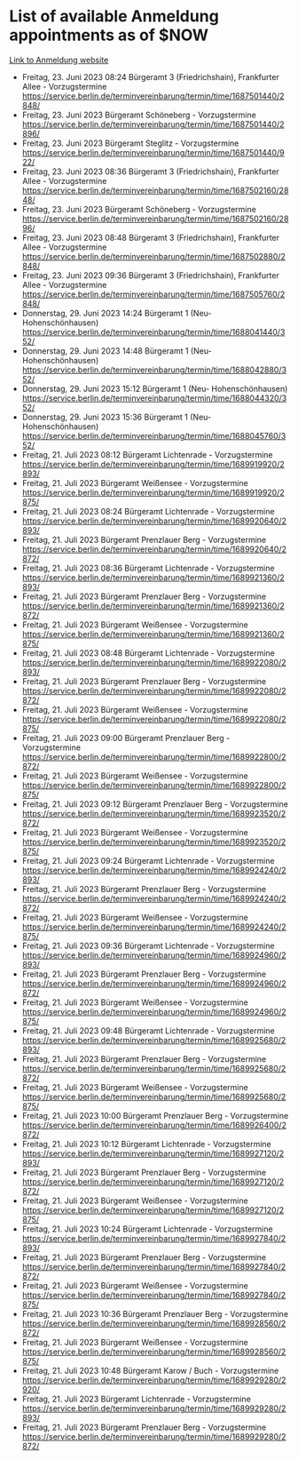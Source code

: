 # List of available Anmeldung appointments as of $NOW
[Link to Anmeldung website](https://service.berlin.de/terminvereinbarung/termin/tag.php?termin=1&anliegen[]=120686&dienstleisterlist=122210,122217,327316,122219,327312,122227,327314,122231,327346,122243,327348,122254,122252,329742,122260,329745,122262,329748,122271,327278,122273,327274,122277,327276,330436,122280,327294,122282,327290,122284,327292,122291,327270,122285,327266,122286,327264,122296,327268,150230,329760,122297,327286,122294,327284,122312,329763,122314,329775,122304,327330,122311,327334,122309,327332,317869,122281,327352,122279,329772,122283,122276,327324,122274,327326,122267,329766,122246,327318,122251,327320,122257,327322,122208,327298,122226,327300&herkunft=http%3A%2F%2Fservice.berlin.de%2Fdienstleistung%2F120686%2F)
- Freitag, 23. Juni 2023 08:24 Bürgeramt 3 (Friedrichshain), Frankfurter Allee - Vorzugstermine https://service.berlin.de/terminvereinbarung/termin/time/1687501440/2848/
- Freitag, 23. Juni 2023  Bürgeramt Schöneberg - Vorzugstermine https://service.berlin.de/terminvereinbarung/termin/time/1687501440/2896/
- Freitag, 23. Juni 2023  Bürgeramt Steglitz - Vorzugstermine https://service.berlin.de/terminvereinbarung/termin/time/1687501440/922/
- Freitag, 23. Juni 2023 08:36 Bürgeramt 3 (Friedrichshain), Frankfurter Allee - Vorzugstermine https://service.berlin.de/terminvereinbarung/termin/time/1687502160/2848/
- Freitag, 23. Juni 2023  Bürgeramt Schöneberg - Vorzugstermine https://service.berlin.de/terminvereinbarung/termin/time/1687502160/2896/
- Freitag, 23. Juni 2023 08:48 Bürgeramt 3 (Friedrichshain), Frankfurter Allee - Vorzugstermine https://service.berlin.de/terminvereinbarung/termin/time/1687502880/2848/
- Freitag, 23. Juni 2023 09:36 Bürgeramt 3 (Friedrichshain), Frankfurter Allee - Vorzugstermine https://service.berlin.de/terminvereinbarung/termin/time/1687505760/2848/
- Donnerstag, 29. Juni 2023 14:24 Bürgeramt 1 (Neu- Hohenschönhausen) https://service.berlin.de/terminvereinbarung/termin/time/1688041440/352/
- Donnerstag, 29. Juni 2023 14:48 Bürgeramt 1 (Neu- Hohenschönhausen) https://service.berlin.de/terminvereinbarung/termin/time/1688042880/352/
- Donnerstag, 29. Juni 2023 15:12 Bürgeramt 1 (Neu- Hohenschönhausen) https://service.berlin.de/terminvereinbarung/termin/time/1688044320/352/
- Donnerstag, 29. Juni 2023 15:36 Bürgeramt 1 (Neu- Hohenschönhausen) https://service.berlin.de/terminvereinbarung/termin/time/1688045760/352/
- Freitag, 21. Juli 2023 08:12 Bürgeramt Lichtenrade - Vorzugstermine https://service.berlin.de/terminvereinbarung/termin/time/1689919920/2893/
- Freitag, 21. Juli 2023  Bürgeramt Weißensee - Vorzugstermine https://service.berlin.de/terminvereinbarung/termin/time/1689919920/2875/
- Freitag, 21. Juli 2023 08:24 Bürgeramt Lichtenrade - Vorzugstermine https://service.berlin.de/terminvereinbarung/termin/time/1689920640/2893/
- Freitag, 21. Juli 2023  Bürgeramt Prenzlauer Berg - Vorzugstermine https://service.berlin.de/terminvereinbarung/termin/time/1689920640/2872/
- Freitag, 21. Juli 2023 08:36 Bürgeramt Lichtenrade - Vorzugstermine https://service.berlin.de/terminvereinbarung/termin/time/1689921360/2893/
- Freitag, 21. Juli 2023  Bürgeramt Prenzlauer Berg - Vorzugstermine https://service.berlin.de/terminvereinbarung/termin/time/1689921360/2872/
- Freitag, 21. Juli 2023  Bürgeramt Weißensee - Vorzugstermine https://service.berlin.de/terminvereinbarung/termin/time/1689921360/2875/
- Freitag, 21. Juli 2023 08:48 Bürgeramt Lichtenrade - Vorzugstermine https://service.berlin.de/terminvereinbarung/termin/time/1689922080/2893/
- Freitag, 21. Juli 2023  Bürgeramt Prenzlauer Berg - Vorzugstermine https://service.berlin.de/terminvereinbarung/termin/time/1689922080/2872/
- Freitag, 21. Juli 2023  Bürgeramt Weißensee - Vorzugstermine https://service.berlin.de/terminvereinbarung/termin/time/1689922080/2875/
- Freitag, 21. Juli 2023 09:00 Bürgeramt Prenzlauer Berg - Vorzugstermine https://service.berlin.de/terminvereinbarung/termin/time/1689922800/2872/
- Freitag, 21. Juli 2023  Bürgeramt Weißensee - Vorzugstermine https://service.berlin.de/terminvereinbarung/termin/time/1689922800/2875/
- Freitag, 21. Juli 2023 09:12 Bürgeramt Prenzlauer Berg - Vorzugstermine https://service.berlin.de/terminvereinbarung/termin/time/1689923520/2872/
- Freitag, 21. Juli 2023  Bürgeramt Weißensee - Vorzugstermine https://service.berlin.de/terminvereinbarung/termin/time/1689923520/2875/
- Freitag, 21. Juli 2023 09:24 Bürgeramt Lichtenrade - Vorzugstermine https://service.berlin.de/terminvereinbarung/termin/time/1689924240/2893/
- Freitag, 21. Juli 2023  Bürgeramt Prenzlauer Berg - Vorzugstermine https://service.berlin.de/terminvereinbarung/termin/time/1689924240/2872/
- Freitag, 21. Juli 2023  Bürgeramt Weißensee - Vorzugstermine https://service.berlin.de/terminvereinbarung/termin/time/1689924240/2875/
- Freitag, 21. Juli 2023 09:36 Bürgeramt Lichtenrade - Vorzugstermine https://service.berlin.de/terminvereinbarung/termin/time/1689924960/2893/
- Freitag, 21. Juli 2023  Bürgeramt Prenzlauer Berg - Vorzugstermine https://service.berlin.de/terminvereinbarung/termin/time/1689924960/2872/
- Freitag, 21. Juli 2023  Bürgeramt Weißensee - Vorzugstermine https://service.berlin.de/terminvereinbarung/termin/time/1689924960/2875/
- Freitag, 21. Juli 2023 09:48 Bürgeramt Lichtenrade - Vorzugstermine https://service.berlin.de/terminvereinbarung/termin/time/1689925680/2893/
- Freitag, 21. Juli 2023  Bürgeramt Prenzlauer Berg - Vorzugstermine https://service.berlin.de/terminvereinbarung/termin/time/1689925680/2872/
- Freitag, 21. Juli 2023  Bürgeramt Weißensee - Vorzugstermine https://service.berlin.de/terminvereinbarung/termin/time/1689925680/2875/
- Freitag, 21. Juli 2023 10:00 Bürgeramt Prenzlauer Berg - Vorzugstermine https://service.berlin.de/terminvereinbarung/termin/time/1689926400/2872/
- Freitag, 21. Juli 2023 10:12 Bürgeramt Lichtenrade - Vorzugstermine https://service.berlin.de/terminvereinbarung/termin/time/1689927120/2893/
- Freitag, 21. Juli 2023  Bürgeramt Prenzlauer Berg - Vorzugstermine https://service.berlin.de/terminvereinbarung/termin/time/1689927120/2872/
- Freitag, 21. Juli 2023  Bürgeramt Weißensee - Vorzugstermine https://service.berlin.de/terminvereinbarung/termin/time/1689927120/2875/
- Freitag, 21. Juli 2023 10:24 Bürgeramt Lichtenrade - Vorzugstermine https://service.berlin.de/terminvereinbarung/termin/time/1689927840/2893/
- Freitag, 21. Juli 2023  Bürgeramt Prenzlauer Berg - Vorzugstermine https://service.berlin.de/terminvereinbarung/termin/time/1689927840/2872/
- Freitag, 21. Juli 2023  Bürgeramt Weißensee - Vorzugstermine https://service.berlin.de/terminvereinbarung/termin/time/1689927840/2875/
- Freitag, 21. Juli 2023 10:36 Bürgeramt Prenzlauer Berg - Vorzugstermine https://service.berlin.de/terminvereinbarung/termin/time/1689928560/2872/
- Freitag, 21. Juli 2023  Bürgeramt Weißensee - Vorzugstermine https://service.berlin.de/terminvereinbarung/termin/time/1689928560/2875/
- Freitag, 21. Juli 2023 10:48 Bürgeramt Karow / Buch - Vorzugstermine https://service.berlin.de/terminvereinbarung/termin/time/1689929280/2920/
- Freitag, 21. Juli 2023  Bürgeramt Lichtenrade - Vorzugstermine https://service.berlin.de/terminvereinbarung/termin/time/1689929280/2893/
- Freitag, 21. Juli 2023  Bürgeramt Prenzlauer Berg - Vorzugstermine https://service.berlin.de/terminvereinbarung/termin/time/1689929280/2872/
